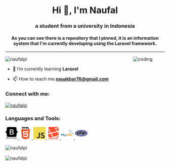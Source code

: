 <h1 align="center">Hi 👋, I'm Naufal</h1>
<h3 align="center">a student from a university in Indonesia</h3>
<h4 align="center">As you can see there is a repository that I pinned, it is an information system that I'm currently developing using the Laravel framework.</h4>
<hr>
<img align="right" src="https://media.tenor.com/itjFesV8_RUAAAAi/soulja-boy-pepe.gif" alt="coding" width="100">

<p align="left"> <img src="https://komarev.com/ghpvc/?username=naufalpi&label=Profile%20views&color=0e75b6&style=flat" alt="naufalpi" /> </p>

- 🌱 I’m currently learning **Laravel**

- 📫 How to reach me **nauakbar76@gmail.com**

<h3 align="left">Connect with me:</h3>
<p align="left">
<a href="https://instagram.com/naufalpi" target="blank"><img align="center" src="https://raw.githubusercontent.com/rahuldkjain/github-profile-readme-generator/master/src/images/icons/Social/instagram.svg" alt="naufalpi" height="30" width="40" /></a>
</p>

<h3 align="left">Languages and Tools:</h3>
<p align="left"> <a href="https://getbootstrap.com" target="_blank" rel="noreferrer"> <img src="https://raw.githubusercontent.com/devicons/devicon/master/icons/bootstrap/bootstrap-plain-wordmark.svg" alt="bootstrap" width="40" height="40"/> </a> <a href="https://www.w3.org/html/" target="_blank" rel="noreferrer"> <img src="https://raw.githubusercontent.com/devicons/devicon/master/icons/html5/html5-original-wordmark.svg" alt="html5" width="40" height="40"/> </a> <a href="https://developer.mozilla.org/en-US/docs/Web/JavaScript" target="_blank" rel="noreferrer"> <img src="https://raw.githubusercontent.com/devicons/devicon/master/icons/javascript/javascript-original.svg" alt="javascript" width="40" height="40"/> </a> <a href="https://laravel.com/" target="_blank" rel="noreferrer"> <img src="https://raw.githubusercontent.com/devicons/devicon/master/icons/laravel/laravel-plain-wordmark.svg" alt="laravel" width="40" height="40"/> </a> <a href="https://www.mysql.com/" target="_blank" rel="noreferrer"> <img src="https://raw.githubusercontent.com/devicons/devicon/master/icons/mysql/mysql-original-wordmark.svg" alt="mysql" width="40" height="40"/> </a> <a href="https://www.php.net" target="_blank" rel="noreferrer"> <img src="https://raw.githubusercontent.com/devicons/devicon/master/icons/php/php-original.svg" alt="php" width="40" height="40"/> </a> </p>

<p><img align="center" src="https://github-readme-stats.vercel.app/api/top-langs?username=naufalpi&show_icons=true&theme=dark&locale=en&layout=compact" alt="naufalpi" /></p>

<p><img align="center" src="https://github-readme-streak-stats.herokuapp.com/?user=naufalpi&theme=dark" alt="naufalpi" /></p>
